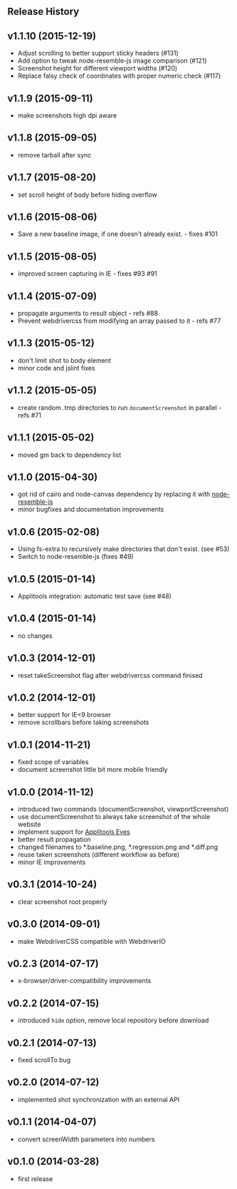 ## Release History

## v1.1.10 (2015-12-19)
* Adjust scrolling to better support sticky headers (#131)
* Add option to tweak node-resemble-js image comparison (#121)
* Screenshot height for different viewport widths (#120)
* Replace falsy check of coordinates with proper numeric check (#117)

## v1.1.9 (2015-09-11)
* make screenshots high dpi aware

## v1.1.8 (2015-09-05)
* remove tarball after sync

## v1.1.7 (2015-08-20)
* set scroll height of body before hiding overflow

## v1.1.6 (2015-08-06)
* Save a new baseline image, if one doesn't already exist. - fixes #101

## v1.1.5 (2015-08-05)
* improved screen capturing in IE - fixes #93 #91

## v1.1.4 (2015-07-09)
* propagate arguments to result object - refs #88
* Prevent webdrivercss from modifying an array passed to it - refs #77

## v1.1.3 (2015-05-12)
* don't limit shot to body element
* minor code and jslint fixes

## v1.1.2 (2015-05-05)
* create random .tmp directories to run `documentScreenshot` in parallel - refs #71

## v1.1.1 (2015-05-02)
* moved gm back to dependency list

## v1.1.0 (2015-04-30)
* got rid of cairo and node-canvas dependency by replacing it with [node-resemble-js](https://www.npmjs.com/package/node-resemble-js)
* minor bugfixes and documentation improvements

## v1.0.6 (2015-02-08)
* Using fs-extra to recursively make directories that don't exist. (see #53)
* Switch to node-resemble-js (fixes #49)

## v1.0.5 (2015-01-14)
* Applitools integration: automatic test save (see #48)

## v1.0.4 (2015-01-14)
* no changes

## v1.0.3 (2014-12-01)
* reset takeScreenshot flag after webdrivercss command finised

## v1.0.2 (2014-12-01)
* better support for IE<9 browser
* remove scrollbars before taking screenshots

## v1.0.1 (2014-11-21)
* fixed scope of variables
* document screenshot little bit more mobile friendly

## v1.0.0 (2014-11-12)
* introduced two commands (documentScreenshot, viewportScreenshot)
* use documentScreenshot to always take screenshot of the whole website
* implement support for [Applitools Eyes](https://applitools.com/)
* better result propagation
* changed filenames to *.baseline.png, *.regression.png and *.diff.png
* reuse taken screenshots (different workflow as before)
* minor IE improvements

## v0.3.1 (2014-10-24)
* clear screenshot root properly

## v0.3.0 (2014-09-01)
* make WebdriverCSS compatible with WebdriverIO

## v0.2.3 (2014-07-17)
* x-browser/driver-compatibility improvements

## v0.2.2 (2014-07-15)
* introduced `hide` option, remove local repository before download

## v0.2.1 (2014-07-13)
* fixed scrollTo bug

## v0.2.0 (2014-07-12)
* implemented shot synchronization with an external API

## v0.1.1 (2014-04-07)
* convert screenWidth parameters into numbers

## v0.1.0 (2014-03-28)
* first release
